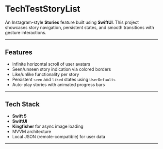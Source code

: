 # TechTestStoryList

An Instagram-style **Stories** feature built using **SwiftUI**. This project showcases story navigation, persistent states, and smooth transitions with gesture interactions.

---

## Features

- Infinite horizontal scroll of user avatars
- Seen/unseen story indication via colored borders
- Like/unlike functionality per story
- Persistent `seen` and `liked` states using `UserDefaults`
- Auto-play stories with animated progress bars

---

## Tech Stack

- **Swift 5**
- **SwiftUI**
- **Kingfisher** for async image loading
- MVVM architecture
- Local JSON (remote-compatible) for user data

---

